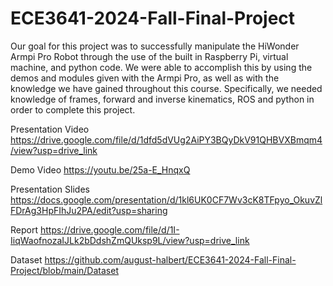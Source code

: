 # ECE3641-2024-Fall-Final-Project

Our goal for this project was to successfully manipulate the HiWonder Armpi Pro Robot through the use of the built in Raspberry Pi, virtual machine, and python code. We were able to accomplish this by using the demos and modules given with the Armpi Pro, as well as with the knowledge we have gained throughout this course. Specifically, we needed knowledge of frames, forward and inverse kinematics, ROS and python in order to complete this project. 

Presentation Video 
https://drive.google.com/file/d/1dfd5dVUg2AiPY3BQyDkV91QHBVXBmqm4/view?usp=drive_link

Demo Video
https://youtu.be/25a-E_HnqxQ 

Presentation Slides
https://docs.google.com/presentation/d/1kl6UK0CF7Wv3cK8TFpyo_OkuvZlFDrAg3HpFIhJu2PA/edit?usp=sharing

Report
https://drive.google.com/file/d/1I-IiqWaofnozaIJLk2bDdshZmQUksp9L/view?usp=drive_link

Dataset
https://github.com/august-halbert/ECE3641-2024-Fall-Final-Project/blob/main/Dataset

